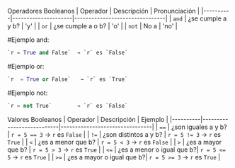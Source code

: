 Operadores Booleanos 
| Operador | Descripción         | Pronunciación                        |
|----------|---------------------|--------------------------------|
| `and`    | ¿se cumple a y b?   | 'y' |
| `or`     | ¿se cumple a o b?   | 'o' |
| `not`    | No a                | 'no' |

#Ejemplo and:
```python
`r = True and False`  → `r` es `False`
```

#Ejemplo or:
```python
`r  = True or False`   → `r` es `True`  
```

#Ejemplo not:
```python
`r = not True`        → `r` es `False`
```

Valores Booleanos 
| Operador | Descripción               | Ejemplo                        |
|----------|---------------------------|--------------------------------|
| `==`     | ¿son iguales a y b?       | `r = 5 == 3`  → `r` es `False` |
| `!=`     | ¿son distintos a y b?     | `r = 5 != 3`  → `r` es `True`  |
| `<`      | ¿es a menor que b?        | `r = 5 < 3`   → `r` es `False` |
| `>`      | ¿es a mayor que b?        | `r = 5 > 3`   → `r` es `True`  |
| `<=`     | ¿es a menor o igual que b?| `r = 5 <= 5`  → `r` es `True`  |
| `>=`     | ¿es a mayor o igual que b?| `r = 5 >= 3`  → `r` es `True`  |